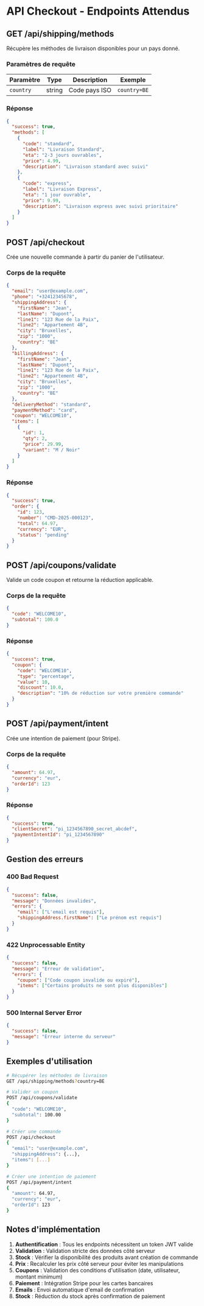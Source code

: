 # API Checkout - Endpoints Attendus

## GET /api/shipping/methods

Récupère les méthodes de livraison disponibles pour un pays donné.

### Paramètres de requête

| Paramètre | Type   | Description   | Exemple      |
| --------- | ------ | ------------- | ------------ |
| `country` | string | Code pays ISO | `country=BE` |

### Réponse

```json
{
  "success": true,
  "methods": [
    {
      "code": "standard",
      "label": "Livraison Standard",
      "eta": "2-3 jours ouvrables",
      "price": 4.99,
      "description": "Livraison standard avec suivi"
    },
    {
      "code": "express",
      "label": "Livraison Express",
      "eta": "1 jour ouvrable",
      "price": 9.99,
      "description": "Livraison express avec suivi prioritaire"
    }
  ]
}
```

## POST /api/checkout

Crée une nouvelle commande à partir du panier de l'utilisateur.

### Corps de la requête

```json
{
  "email": "user@example.com",
  "phone": "+32412345678",
  "shippingAddress": {
    "firstName": "Jean",
    "lastName": "Dupont",
    "line1": "123 Rue de la Paix",
    "line2": "Appartement 4B",
    "city": "Bruxelles",
    "zip": "1000",
    "country": "BE"
  },
  "billingAddress": {
    "firstName": "Jean",
    "lastName": "Dupont",
    "line1": "123 Rue de la Paix",
    "line2": "Appartement 4B",
    "city": "Bruxelles",
    "zip": "1000",
    "country": "BE"
  },
  "deliveryMethod": "standard",
  "paymentMethod": "card",
  "coupon": "WELCOME10",
  "items": [
    {
      "id": 1,
      "qty": 2,
      "price": 29.99,
      "variant": "M / Noir"
    }
  ]
}
```

### Réponse

```json
{
  "success": true,
  "order": {
    "id": 123,
    "number": "CMD-2025-000123",
    "total": 64.97,
    "currency": "EUR",
    "status": "pending"
  }
}
```

## POST /api/coupons/validate

Valide un code coupon et retourne la réduction applicable.

### Corps de la requête

```json
{
  "code": "WELCOME10",
  "subtotal": 100.0
}
```

### Réponse

```json
{
  "success": true,
  "coupon": {
    "code": "WELCOME10",
    "type": "percentage",
    "value": 10,
    "discount": 10.0,
    "description": "10% de réduction sur votre première commande"
  }
}
```

## POST /api/payment/intent

Crée une intention de paiement (pour Stripe).

### Corps de la requête

```json
{
  "amount": 64.97,
  "currency": "eur",
  "orderId": 123
}
```

### Réponse

```json
{
  "success": true,
  "clientSecret": "pi_1234567890_secret_abcdef",
  "paymentIntentId": "pi_1234567890"
}
```

## Gestion des erreurs

### 400 Bad Request

```json
{
  "success": false,
  "message": "Données invalides",
  "errors": {
    "email": ["L'email est requis"],
    "shippingAddress.firstName": ["Le prénom est requis"]
  }
}
```

### 422 Unprocessable Entity

```json
{
  "success": false,
  "message": "Erreur de validation",
  "errors": {
    "coupon": ["Code coupon invalide ou expiré"],
    "items": ["Certains produits ne sont plus disponibles"]
  }
}
```

### 500 Internal Server Error

```json
{
  "success": false,
  "message": "Erreur interne du serveur"
}
```

## Exemples d'utilisation

```bash
# Récupérer les méthodes de livraison
GET /api/shipping/methods?country=BE

# Valider un coupon
POST /api/coupons/validate
{
  "code": "WELCOME10",
  "subtotal": 100.00
}

# Créer une commande
POST /api/checkout
{
  "email": "user@example.com",
  "shippingAddress": {...},
  "items": [...]
}

# Créer une intention de paiement
POST /api/payment/intent
{
  "amount": 64.97,
  "currency": "eur",
  "orderId": 123
}
```

## Notes d'implémentation

1. **Authentification** : Tous les endpoints nécessitent un token JWT valide
2. **Validation** : Validation stricte des données côté serveur
3. **Stock** : Vérifier la disponibilité des produits avant création de commande
4. **Prix** : Recalculer les prix côté serveur pour éviter les manipulations
5. **Coupons** : Validation des conditions d'utilisation (date, utilisateur, montant minimum)
6. **Paiement** : Intégration Stripe pour les cartes bancaires
7. **Emails** : Envoi automatique d'email de confirmation
8. **Stock** : Réduction du stock après confirmation de paiement
